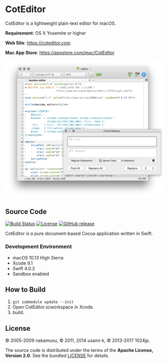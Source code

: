 
CotEditor
=============================

CotEditor is a lightweight plain-text editor for macOS.

__Requirement__: OS X Yosemite or higher

__Web Site__: <https://coteditor.com>

__Mac App Store__: <https://appstore.com/mac/CotEditor>

<img src="screenshot@2x.png" width="750"/>



Source Code
-----------------------------

[![Build Status](https://travis-ci.org/coteditor/CotEditor.svg?branch=develop)](https://travis-ci.org/coteditor/CotEditor)
[![License](https://img.shields.io/github/license/coteditor/CotEditor.svg)](https://github.com/coteditor/CotEditor/blob/develop/LICENSE)
[![GitHub release](https://img.shields.io/github/release/coteditor/CotEditor.svg)](https://github.com/coteditor/CotEditor/releases/latest)

CotEditor is a pure document-based Cocoa application written in Swift.


### Development Environment

- macOS 10.13 High Sierra
- Xcode 9.1
- Swift 4.0.2
- Sandbox enabled



How to Build
-----------------------------

1. `git submodule update --init`
2. Open CotEditor.xcworkspace in Xcode.
3. build.



License
-----------------------------

© 2005-2009 nakamuxu,
© 2011, 2014 usami-k,
© 2013-2017 1024jp.

The source code is distributed under the terms of the __Apache License, Version 2.0__. See the bundled [LICENSE](LICENSE) for details.
